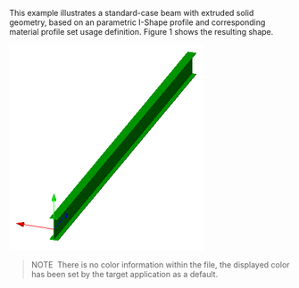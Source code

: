 This example illustrates a standard-case beam with extruded solid geometry, based on an parametric I-Shape profile and corresponding material profile set usage definition. Figure 1 shows the resulting shape.

!["Beam Curved Extruded Solid"](../../../../figures/examples/beam_straight_extruded-solid_design-handover-view_shaded.png "Figure 1 &mdash; Beam with straight extrusion and parametric profile definition.")

> NOTE&nbsp; There is no color information within the file, the displayed color has been set by the target application as a default.